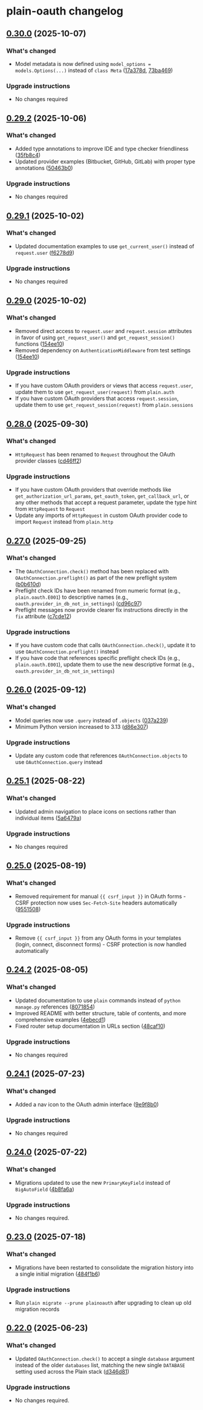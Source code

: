 # plain-oauth changelog

## [0.30.0](https://github.com/dropseed/plain/releases/plain-oauth@0.30.0) (2025-10-07)

### What's changed

- Model metadata is now defined using `model_options = models.Options(...)` instead of `class Meta` ([17a378d](https://github.com/dropseed/plain/commit/17a378d), [73ba469](https://github.com/dropseed/plain/commit/73ba469))

### Upgrade instructions

- No changes required

## [0.29.2](https://github.com/dropseed/plain/releases/plain-oauth@0.29.2) (2025-10-06)

### What's changed

- Added type annotations to improve IDE and type checker friendliness ([35fb8c4](https://github.com/dropseed/plain/commit/35fb8c4))
- Updated provider examples (Bitbucket, GitHub, GitLab) with proper type annotations ([50463b0](https://github.com/dropseed/plain/commit/50463b0))

### Upgrade instructions

- No changes required

## [0.29.1](https://github.com/dropseed/plain/releases/plain-oauth@0.29.1) (2025-10-02)

### What's changed

- Updated documentation examples to use `get_current_user()` instead of `request.user` ([f6278d9](https://github.com/dropseed/plain/commit/f6278d9bb4))

### Upgrade instructions

- No changes required

## [0.29.0](https://github.com/dropseed/plain/releases/plain-oauth@0.29.0) (2025-10-02)

### What's changed

- Removed direct access to `request.user` and `request.session` attributes in favor of using `get_request_user()` and `get_request_session()` functions ([154ee10](https://github.com/dropseed/plain/commit/154ee10375))
- Removed dependency on `AuthenticationMiddleware` from test settings ([154ee10](https://github.com/dropseed/plain/commit/154ee10375))

### Upgrade instructions

- If you have custom OAuth providers or views that access `request.user`, update them to use `get_request_user(request)` from `plain.auth`
- If you have custom OAuth providers that access `request.session`, update them to use `get_request_session(request)` from `plain.sessions`

## [0.28.0](https://github.com/dropseed/plain/releases/plain-oauth@0.28.0) (2025-09-30)

### What's changed

- `HttpRequest` has been renamed to `Request` throughout the OAuth provider classes ([cd46ff2](https://github.com/dropseed/plain/commit/cd46ff2003))

### Upgrade instructions

- If you have custom OAuth providers that override methods like `get_authorization_url_params`, `get_oauth_token`, `get_callback_url`, or any other methods that accept a request parameter, update the type hint from `HttpRequest` to `Request`
- Update any imports of `HttpRequest` in custom OAuth provider code to import `Request` instead from `plain.http`

## [0.27.0](https://github.com/dropseed/plain/releases/plain-oauth@0.27.0) (2025-09-25)

### What's changed

- The `OAuthConnection.check()` method has been replaced with `OAuthConnection.preflight()` as part of the new preflight system ([b0b610d](https://github.com/dropseed/plain/commit/b0b610d461))
- Preflight check IDs have been renamed from numeric format (e.g., `plain.oauth.E001`) to descriptive names (e.g., `oauth.provider_in_db_not_in_settings`) ([cd96c97](https://github.com/dropseed/plain/commit/cd96c97b25))
- Preflight messages now provide clearer fix instructions directly in the `fix` attribute ([c7cde12](https://github.com/dropseed/plain/commit/c7cde12149))

### Upgrade instructions

- If you have custom code that calls `OAuthConnection.check()`, update it to use `OAuthConnection.preflight()` instead
- If you have code that references specific preflight check IDs (e.g., `plain.oauth.E001`), update them to use the new descriptive format (e.g., `oauth.provider_in_db_not_in_settings`)

## [0.26.0](https://github.com/dropseed/plain/releases/plain-oauth@0.26.0) (2025-09-12)

### What's changed

- Model queries now use `.query` instead of `.objects` ([037a239](https://github.com/dropseed/plain/commit/037a239ef4))
- Minimum Python version increased to 3.13 ([d86e307](https://github.com/dropseed/plain/commit/d86e307efb))

### Upgrade instructions

- Update any custom code that references `OAuthConnection.objects` to use `OAuthConnection.query` instead

## [0.25.1](https://github.com/dropseed/plain/releases/plain-oauth@0.25.1) (2025-08-22)

### What's changed

- Updated admin navigation to place icons on sections rather than individual items ([5a6479a](https://github.com/dropseed/plain/commit/5a6479ac79))

### Upgrade instructions

- No changes required

## [0.25.0](https://github.com/dropseed/plain/releases/plain-oauth@0.25.0) (2025-08-19)

### What's changed

- Removed requirement for manual `{{ csrf_input }}` in OAuth forms - CSRF protection now uses `Sec-Fetch-Site` headers automatically ([9551508](https://github.com/dropseed/plain/commit/955150800c))

### Upgrade instructions

- Remove `{{ csrf_input }}` from any OAuth forms in your templates (login, connect, disconnect forms) - CSRF protection is now handled automatically

## [0.24.2](https://github.com/dropseed/plain/releases/plain-oauth@0.24.2) (2025-08-05)

### What's changed

- Updated documentation to use `plain` commands instead of `python manage.py` references ([8071854](https://github.com/dropseed/plain/commit/8071854d61))
- Improved README with better structure, table of contents, and more comprehensive examples ([4ebecd1](https://github.com/dropseed/plain/commit/4ebecd1856))
- Fixed router setup documentation in URLs section ([48caf10](https://github.com/dropseed/plain/commit/48caf105da))

### Upgrade instructions

- No changes required

## [0.24.1](https://github.com/dropseed/plain/releases/plain-oauth@0.24.1) (2025-07-23)

### What's changed

- Added a nav icon to the OAuth admin interface ([9e9f8b0](https://github.com/dropseed/plain/commit/9e9f8b0e2c))

### Upgrade instructions

- No changes required

## [0.24.0](https://github.com/dropseed/plain/releases/plain-oauth@0.24.0) (2025-07-22)

### What's changed

- Migrations updated to use the new `PrimaryKeyField` instead of `BigAutoField` ([4b8fa6a](https://github.com/dropseed/plain/commit/4b8fa6a))

### Upgrade instructions

- No changes required.

## [0.23.0](https://github.com/dropseed/plain/releases/plain-oauth@0.23.0) (2025-07-18)

### What's changed

- Migrations have been restarted to consolidate the migration history into a single initial migration ([484f1b6](https://github.com/dropseed/plain/commit/484f1b6e93))

### Upgrade instructions

- Run `plain migrate --prune plainoauth` after upgrading to clean up old migration records

## [0.22.0](https://github.com/dropseed/plain/releases/plain-oauth@0.22.0) (2025-06-23)

### What's changed

- Updated `OAuthConnection.check()` to accept a single `database` argument instead of the older `databases` list, matching the new single `DATABASE` setting used across the Plain stack ([d346d81](https://github.com/dropseed/plain/commit/d346d81))

### Upgrade instructions

- No changes required.
